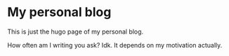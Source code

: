 # My personal blog

This is just the hugo page of my personal blog.

How often am I writing you ask? Idk. It depends on my motivation actually.
